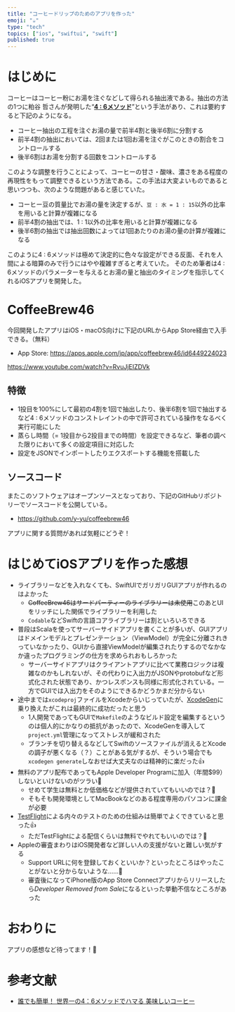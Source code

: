 ```yaml
---
title: "コーヒードリップのためのアプリを作った"
emoji: "☕️"
type: "tech"
topics: ["ios", "swiftui", "swift"]
published: true
---
```


# はじめに

コーヒーはコーヒー粉にお湯を注ぐなどして得られる抽出液である。抽出の方法の1つに粕谷 哲さんが発明した“[**4 : 6メソッド**](https://philocoffea.com/?mode=f3)”という手法があり、これは要約すると下記のようになる。

- コーヒー抽出の工程を注ぐお湯の量で前半4割と後半6割に分割する
- 前半4割の抽出においては、2回または1回お湯を注ぐがこのときの割合をコントロールする
- 後半6割はお湯を分割する回数をコントロールする

このような調整を行うことによって、コーヒーの甘さ・酸味、濃さをある程度の再現性をもって調整できるという方法である。この手法は大変よいものであると思いつつも、次のような問題があると感じていた。

- コーヒー豆の質量比でお湯の量を決定するが、`豆 : 水 = 1 : 15`以外の比率を用いると計算が複雑になる
- 前半4割の抽出では、1 : 1以外の比率を用いると計算が複雑になる
- 後半6割の抽出では抽出回数によっては1回あたりのお湯の量の計算が複雑になる

このように4 : 6メソッドは極めて決定的に色々な設定ができる反面、それを人間による暗算のみで行うにはやや複雑すぎると考えていた。
そのため筆者は4 : 6メソッドのパラメーターを与えるとお湯の量と抽出のタイミングを指示してくれるiOSアプリを開発した。

# CoffeeBrew46

今回開発したアプリはiOS・macOS向けに下記のURLからApp Store経由で入手できる。（無料）

- App Store: https://apps.apple.com/jp/app/coffeebrew46/id6449224023

https://www.youtube.com/watch?v=RvuJjEIZDVk

## 特徴

- 1投目を100%にして最初の4割を1回で抽出したり、後半6割を1回で抽出するなど4 : 6メソッドのコンストレイントの中で許可されている操作をなるべく実行可能にした
- 蒸らし時間（= 1投目から2投目までの時間）を設定できるなど、筆者の調べた限りにおいて多くの設定項目に対応した
- 設定をJSONでインポートしたりエクスポートする機能を搭載した

## ソースコード

またこのソフトウェアはオープンソースとなっており、下記のGitHubリポジトリーでソースコードを公開している。

- https://github.com/y-yu/coffeebrew46

アプリに関する質問があれば気軽にどうぞ！

# はじめてiOSアプリを作った感想

- ライブラリーなどを入れなくても、SwiftUIでガリガリGUIアプリが作れるのはよかった
    - ~~CoffeeBrew46はサードパーティーのライブラリーは未使用~~このあとUIをリッチにした関係でライブラリーを利用した
    - `Codable`などSwiftの言語コアライブラリーは割といろいろできる
- 普段はScalaを使ってサーバーサイドアプリを書くことが多いが、GUIアプリはドメインモデルとプレゼンテーション（ViewModel）が完全に分離されきっていなかったり、GUIから直接ViewModelが編集されたりするのでなかなか違ったプログラミングの仕方を求められおもしろかった
    - サーバーサイドアプリはクライアントアプリに比べて業務ロジックは複雑なのかもしれないが、その代わりに入出力がJSONやprotobufなど形式化された状態であり、かつレスポンスも同様に形式化されている。一方でGUIでは入出力をそのようにできるかどうかまだ分からない
- 途中までは`xcodeproj`ファイルをXcodeからいじっていたが、[XcodeGen](https://github.com/yonaskolb/XcodeGen)に乗り換えたがこれは最終的に成功だったと思う
    - 1人開発であってもGUIで`Makefile`のようなビルド設定を編集するというのは個人的にかなりの抵抗があったので、XcodeGenを導入して`project.yml`管理になってストレスが緩和された
    - ブランチを切り替えるなどしてSwiftのソースファイルが消えるとXcodeの調子が悪くなる（？）ことがある気がするが、そういう場合でも`xcodegen generate`しなおせば大丈夫なのは精神的に楽だった👍
- 無料のアプリ配布であってもApple Developer Programに加入（年間$99）しないといけないのがツラい💸
    - せめて学生は無料とか低価格などが提供されていてもいいのでは？🤔
    - そもそも開発環境としてMacBookなどのある程度専用のパソコンに課金が必要
- [TestFlight](https://developer.apple.com/testflight/)による内々のテストのための仕組みは簡単でよくできていると思った👍
    - ただTestFlightによる配信くらいは無料でやれてもいいのでは？🤔
- Appleの審査まわりはiOS開発者など詳しい人の支援がないと難しい気がする
    - Support URLに何を登録しておくといいか？といったところはやったことがないと分からないような……🤔
    - 審査後になってiPhone版のApp Store Connectアプリからリリースしたら*Developer Removed from Sale*になるといった挙動不信なところがあった

# おわりに

アプリの感想など待ってます！🙏

# 参考文献

- [誰でも簡単！ 世界一の4：6メソッドでハマる 美味しいコーヒー](https://www.amazon.co.jp/dp/4297134039)
